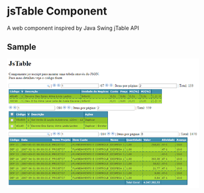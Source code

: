 # jsTable Component

A web component inspired by Java Swing jTable API

## Sample

![jsTable](docs/sample.png)
